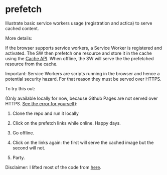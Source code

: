 # prefetch

Illustrate basic service workers usage (registration and actica) to serve cached content.

More details:

If the browser supports service workers, a Service Worker is registered and activated.
The SW then prefetch one resource and store it in the cache using the [Cache API](https://developer.mozilla.org/en-US/docs/Web/API/Cache).
When offline, the SW will serve the the prefetched resource from the cache.

Important: Service Workers are scripts running in the browser and hence a potential security hazard.
For that reason they must be served over HTTPS.

To try this out:

(Only available locally for now, because Github Pages are not served over HTTPS. [See the error for yourself](simoneduca.com/prefetch)):

1. Clone the repo and run it locally

2. Click on the prefetch links while online. Happy days.

3. Go offline.

4. Click on the links again: the first will serve the cached image but the second will not.

5. Party.

Disclaimer: I lifted most of the code from [here](https://github.com/GoogleChrome/samples/tree/gh-pages/service-worker/prefetch). 